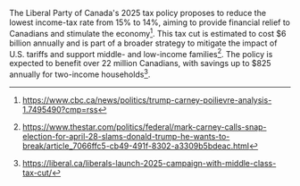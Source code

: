 The Liberal Party of Canada's 2025 tax policy proposes to reduce the lowest income-tax rate from 15% to 14%, aiming to provide financial relief to Canadians and stimulate the economy[^1]. This tax cut is estimated to cost $6 billion annually and is part of a broader strategy to mitigate the impact of U.S. tariffs and support middle- and low-income families[^2]. The policy is expected to benefit over 22 million Canadians, with savings up to $825 annually for two-income households[^3].

[^1]: https://www.cbc.ca/news/politics/trump-carney-poilievre-analysis-1.7495490?cmp=rss
[^2]: https://www.thestar.com/politics/federal/mark-carney-calls-snap-election-for-april-28-slams-donald-trump-he-wants-to-break/article_7066ffc5-cb49-491f-8302-a3309b5bdeac.html
[^3]: https://liberal.ca/liberals-launch-2025-campaign-with-middle-class-tax-cut/
